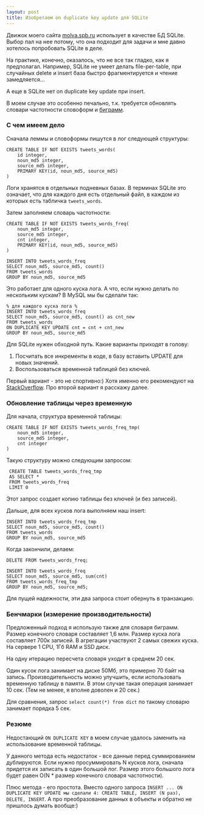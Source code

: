 ```yaml
---
layout: post
title: Изобретаем on duplicate key update для SQLite
---
```


Движок моего сайта [molva.spb.ru](molva.spb.ru) использует в качестве БД SQLite. Выбор пал на нее потому, что она подходит для задачи и мне давно хотелось попробовать SQLite в деле.

На практике, конечно, оказалось, что не все так гладко, как я предполагал. Например, SQLite не умеет делать file-per-table, при случайных delete и insert база быстро фрагментируется и чтение замедляется...

А еще в SQLite нет on duplicate key update при insert.

В моем случае это особенно печально, т.к. требуется обновлять словари частотности словоформ и [биграмм](http://en.wikipedia.org/wiki/Bigram).

### С чем имеем дело

Сначала леммы и словоформы пишутся в лог следующей структуры:  

    CREATE TABLE IF NOT EXISTS tweets_words(
        id integer,
        noun_md5 integer,
        source_md5 integer,
        PRIMARY KEY(id, noun_md5, source_md5)
    )
    
Логи хранятся в отдельных подневных базах. В терминах SQLite это означает, что для каждого дня есть отдельный файл, в каждом из которых есть табличка `tweets_words`.

Затем заполняем словарь частотности:

    CREATE TABLE IF NOT EXISTS tweets_words_freq(
        noun_md5 integer,
        source_md5 integer,
        cnt integer,
        PRIMARY KEY(id, noun_md5, source_md5)
    )

    INSERT INTO tweets_words_freq
    SELECT noun_md5, source_md5, count() 
    FROM tweets_words
    GROUP BY noun_md5, source_md5

Это работает для одного куска лога. А что, если нужно делать по нескольким кускам?
В MySQL мы бы сделали так:

    % для каждого куска лога %
    INSERT INTO tweets_words_freq
    SELECT noun_md5, source_md5, count() as cnt_new
    FROM tweets_words
    ON DUPLICATE KEY UPDATE cnt = cnt + cnt_new
    GROUP BY noun_md5, source_md5

Для SQLite нужен обходной путь.
Какие варианты приходят в голову:

1. Посчитать все инкременты в коде, в базу вставить UPDATE для новых значений.
2. Воспользоваться временной таблицей без ключей.

Первый вариант - это не спортивно:) Хотя именно его рекомендуют на [StackOverflow](http://stackoverflow.com/questions/2717590/sqlite-upsert-on-duplicate-key-update).
Про второй вариант я расскажу далее.

### Обновление таблицы через временную

Для начала, структура временной таблицы:

    CREATE TABLE IF NOT EXISTS tweets_words_freq_tmp(
        noun_md5 integer,
        source_md5 integer,
        cnt integer
    )

Такую структуру можно следующим запросом:

     CREATE TABLE tweets_words_freq_tmp 
     AS SELECT * 
     FROM tweets_words_freq 
     LIMIT 0

Этот запрос создает копию таблицы без ключей (и без записей).

Дальше, для всех кусков лога выполняем наш insert:

    INSERT INTO tweets_words_freq_tmp
    SELECT noun_md5, source_md5, count() 
    FROM tweets_words
    GROUP BY noun_md5, source_md5

Когда закончили, делаем:

    DELETE FROM tweets_words_freq;

    INSERT INTO tweets_words_freq
    SELECT noun_md5, source_md5, sum(cnt) 
    FROM tweets_words_freq_tmp
    GROUP BY noun_md5, source_md5;

Для пущей надежности, эти два запроса стоит обернуть в транзакцию.

### Бенчмарки (измерение производительности)

Предложенный подход я использую также для словаря биграмм. Размер конечного словаря составляет 1,6 млн.
Размер куска лога составляет 700к записей. В агрегации участвуют 2 самых свежих куска.
На сервере 1 CPU, 1Гб RAM и SSD диск.

На одну итерацию пересчета словаря уходит в среднем 20 сек.

Один кусок лога занимает на диске 50Мб, это примерно 70 байт на запись. 
Производительность можно улучшить, если использовать временную таблицу в памяти.
В этом случае такая операция занимает 10 сек. (Тем не менее, я вполне доволен и 20 сек.)

Для сравнения, запрос `select count(*) from dict` по такому словарю занимает порядка 5 сек.

### Резюме

Недостающий `ON DUPLICATE KEY` в моем случае удалось заменить на использование временной таблицы.

У данного метода есть недостаток - все данные перед суммированием дублируются. Если нужно просуммировать N кусков лога, сначала придется их записать в один большой лог. Размер этого большого лога будет равен O(N * размер конечного словаря частотности).

Плюс метода - его простота. Вместо одного запроса `INSERT ... ON DUPLICATE KEY UPDATE мы сделали 4: CREATE TABLE, INSERT (N раз), DELETE, INSERT`. А про преобразование данных в объекты и обратно не пришлось думать вообще:)

